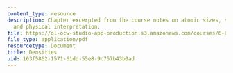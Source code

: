 ```yaml
---
content_type: resource
description: Chapter excerpted from the course notes on atomic sizes, substance densities,
  and physical interpretation.
file: https://ol-ocw-studio-app-production.s3.amazonaws.com/courses/6-055j-the-art-of-approximation-in-science-and-engineering-spring-2008/163f5862157161dd55e89c757b43b0ad_apr04a.pdf
file_type: application/pdf
resourcetype: Document
title: Densities
uid: 163f5862-1571-61dd-55e8-9c757b43b0ad
---
```

